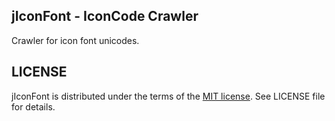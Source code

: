 ## jIconFont - IconCode Crawler

Crawler for icon font unicodes.

## LICENSE
jIconFont is distributed under the terms of the [MIT license](http://opensource.org/licenses/mit-license.html). See LICENSE file for details.


